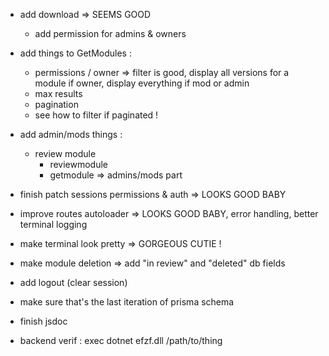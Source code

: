 

- add download
  => SEEMS GOOD
  - add permission for admins & owners
  
- add things to GetModules :
  - permissions / owner
  => filter is good, display all versions for a module if owner, display everything if mod or admin
  - max results
  - pagination
  - see how to filter if paginated !

- add admin/mods things :
  - review module
    - reviewmodule
    - getmodule => admins/mods part

- finish patch sessions permissions & auth
  => LOOKS GOOD BABY 

- improve routes autoloader
  => LOOKS GOOD BABY, error handling, better terminal logging

- make terminal look pretty
  => GORGEOUS CUTIE !

- make module deletion => add "in review" and "deleted" db fields

- add logout (clear session)

- make sure that's the last iteration of prisma schema

- finish jsdoc


- backend verif :
 exec dotnet efzf.dll /path/to/thing